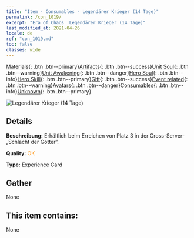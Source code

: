 ```yaml
---
title: "Item - Consumables - Legendärer Krieger (14 Tage)"
permalink: /con_1019/
excerpt: "Era of Chaos  Legendärer Krieger (14 Tage)"
last_modified_at: 2021-04-26
locale: de
ref: "con_1019.md"
toc: false
classes: wide
---
```

 [Materials](/ItemsDE/){: .btn .btn--primary}[Artifacts](/ItemsDE/Artifacts/){: .btn .btn--success}[Unit Soul](/ItemsDE/UnitSoul/){: .btn .btn--warning}[Unit Awakening](/ItemsDE/UnitAwakening/){: .btn .btn--danger}[Hero Soul](/ItemsDE/HeroSoul/){: .btn .btn--info}[Hero Skill](/ItemsDE/HeroSkill/){: .btn .btn--primary}[Gift](/ItemsDE/Gift/){: .btn .btn--success}[Event related](/ItemsDE/Events/){: .btn .btn--warning}[Avatars](/ItemsDE/Avatars/){: .btn .btn--danger}[Consumables](/ItemsDE/Consumables/){: .btn .btn--info}[Unknown](/ItemsDE/Unknown/){: .btn .btn--primary}

 ![Legendärer Krieger (14 Tage)](/images/a/avatarFrame_61.png)

## Details
 **Beschreibung:** Erhältlich beim Erreichen von Platz 3 in der Cross-Server-„Schlacht der Götter“.

 **Quality:** <span style="color: #FF8C00">OK</span>

 **Type:** Experience Card

## Gather

  None

## This item contains:

  None

